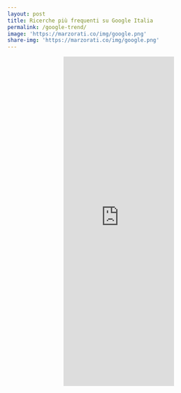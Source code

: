 ```yaml
---
layout: post
title: Ricerche più frequenti su Google Italia
permalink: /google-trend/
image: 'https://marzorati.co/img/google.png'
share-img: 'https://marzorati.co/img/google.png'
---
```

<center><iframe scrolling="no" style="border:none;" width="250" height="743" src="https://trends.google.com/trends/hottrends/widget?pn=p27&amp;tn=30&amp;h=743"></iframe></center>